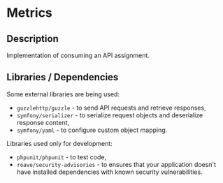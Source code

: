 # Metrics

## Description
Implementation of consuming an API assignment.

## Libraries / Dependencies
Some external libraries are being used:
- `guzzlehttp/guzzle` - to send API requests and retrieve responses,
- `symfony/serializer` - to serialize request objects and deserialize response content,
- `symfony/yaml` - to configure custom object mapping.

Libraries used only for development:
- `phpunit/phpunit` - to test code,
- `roave/security-advisories` - to ensures that your application doesn't have installed dependencies with known security vulnerabilities.

